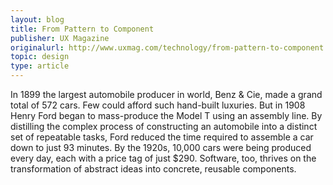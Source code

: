 ```yaml
---
layout: blog
title: From Pattern to Component
publisher: UX Magazine
originalurl: http://www.uxmag.com/technology/from-pattern-to-component
topic: design
type: article
---
```


In 1899 the largest automobile producer in world, Benz & Cie, made a grand total of 572 cars. Few could afford such hand-built luxuries. But in 1908 Henry Ford began to mass-produce the Model T using an assembly line. By distilling the complex process of constructing an automobile into a distinct set of repeatable tasks, Ford reduced the time required to assemble a car down to just 93 minutes. By the 1920s, 10,000 cars were being produced every day, each with a price tag of just $290. Software, too, thrives on the transformation of abstract ideas into concrete, reusable components.